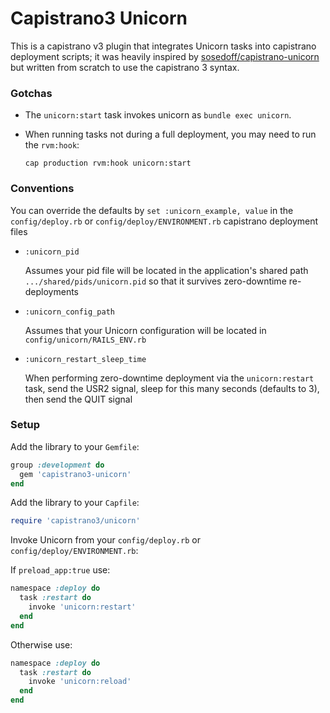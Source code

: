 # Capistrano3 Unicorn

This is a capistrano v3 plugin that integrates Unicorn tasks into capistrano deployment scripts; it was heavily inspired by [sosedoff/capistrano-unicorn](https://github.com/sosedoff/capistrano-unicorn) but written from scratch to use the capistrano 3 syntax.

### Gotchas

- The `unicorn:start` task invokes unicorn as `bundle exec unicorn`.

- When running tasks not during a full deployment, you may need to run the `rvm:hook`:

    `cap production rvm:hook unicorn:start`

### Conventions

You can override the defaults by `set :unicorn_example, value` in the `config/deploy.rb` or `config/deploy/ENVIRONMENT.rb` capistrano deployment files

- `:unicorn_pid`

    Assumes your pid file will be located in the application's shared path `.../shared/pids/unicorn.pid` so that it survives zero-downtime re-deployments

- `:unicorn_config_path`

    Assumes that your Unicorn configuration will be located in `config/unicorn/RAILS_ENV.rb`

- `:unicorn_restart_sleep_time`

    When performing zero-downtime deployment via the `unicorn:restart` task, send the USR2 signal, sleep for this many seconds (defaults to 3), then send the QUIT signal

### Setup

Add the library to your `Gemfile`:

```ruby
group :development do
  gem 'capistrano3-unicorn'
end
```

Add the library to your `Capfile`:

```ruby
require 'capistrano3/unicorn'
```

Invoke Unicorn from your `config/deploy.rb` or `config/deploy/ENVIRONMENT.rb`:

If `preload_app:true` use:

```ruby
namespace :deploy do
  task :restart do
    invoke 'unicorn:restart'
  end
end
```

Otherwise use:

```ruby
namespace :deploy do
  task :restart do
    invoke 'unicorn:reload'
  end
end
```

